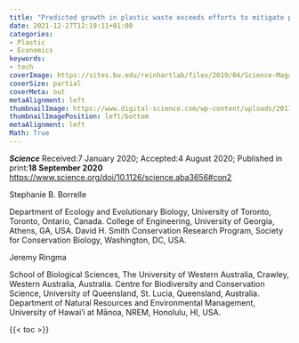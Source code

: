 ```yaml
---
title: "Predicted growth in plastic waste exceeds efforts to mitigate plastic pollution"
date: 2021-12-27T12:19:11+01:00
categories:
- Plastic
- Economics
keywords:
- tech
coverImage: https://sites.bu.edu/reinhartlab/files/2019/04/Science-Magazine-Logo-680x3801.png
coverSize: partial
coverMeta: out
metaAlignment: left
thumbnailImage: https://www.digital-science.com/wp-content/uploads/2017/03/tumblr_inline_onemlhvtDL1qk1s0s_1280.png
thumbnailImagePosition: left/bottom
metaAlignment: left
Math: True
---
```

***Science***
Received:7 January 2020; Accepted:4 August 2020; Published in print:**18 September 2020**
https://www.science.org/doi/10.1126/science.aba3656#con2

Stephanie B. Borrelle

Department of Ecology and Evolutionary Biology, University of Toronto, Toronto, Ontario, Canada.
College of Engineering, University of Georgia, Athens, GA, USA.
David H. Smith Conservation Research Program, Society for Conservation Biology, Washington, DC, USA.

Jeremy Ringma

School of Biological Sciences, The University of Western Australia, Crawley, Western Australia, Australia.
Centre for Biodiversity and Conservation Science, University of Queensland, St. Lucia, Queensland, Australia.
Department of Natural Resources and Environmental Management, University of Hawai‘i at Mānoa, NREM, Honolulu, HI, USA.
<!--more-->

{{< toc >}}
